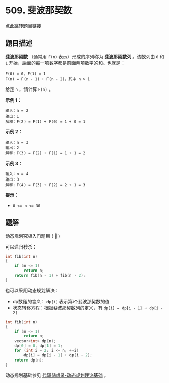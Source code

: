 # 509. 斐波那契数

[点此跳转题目链接](https://leetcode.cn/problems/fibonacci-number/description/)

## 题目描述

**斐波那契数** （通常用 `F(n)` 表示）形成的序列称为 **斐波那契数列** 。该数列由 `0` 和 `1` 开始，后面的每一项数字都是前面两项数字的和。也就是：

```
F(0) = 0，F(1) = 1
F(n) = F(n - 1) + F(n - 2)，其中 n > 1
```

给定 `n` ，请计算 `F(n)` 。

 

**示例 1：**

```
输入：n = 2
输出：1
解释：F(2) = F(1) + F(0) = 1 + 0 = 1
```

**示例 2：**

```
输入：n = 3
输出：2
解释：F(3) = F(2) + F(1) = 1 + 1 = 2
```

**示例 3：**

```
输入：n = 4
输出：3
解释：F(4) = F(3) + F(2) = 2 + 1 = 3
```

 

**提示：**

- `0 <= n <= 30`



## 题解

动态规划究极入门题目 ( :dog: )

可以递归秒杀：

```cpp
int fib(int n)
{
    if (n <= 1)
        return n;
    return fib(n - 1) + fib(n - 2);
}
```

也可以采用动态规划解决：

- dp数组的含义： `dp[i]` 表示第i个斐波那契数的值
- 状态转移方程：根据斐波那契数列的定义，有 `dp[i] = dp[i - 1] + dp[i - 2]` 

```cpp
int fib(int n) 
{
    if (n <= 1)
        return n;
    vector<int> dp(n);
    dp[0] = 0, dp[1] = 1;
    for (int i = 2; i <= n; ++i) 
        dp[i] = dp[i - 1] + dp[i - 2];
    return dp[n];
}
```

动态规划基础参见 [代码随想录-动态规划理论基础](https://programmercarl.com/动态规划理论基础.html#动态规划的解题步骤) 。

 